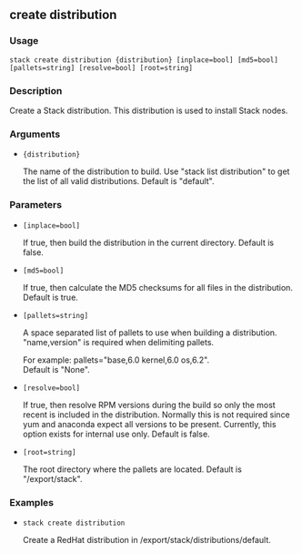 ## create distribution

### Usage

`stack create distribution {distribution} [inplace=bool] [md5=bool] [pallets=string] [resolve=bool] [root=string]`

### Description

Create a Stack distribution. This distribution is used to install
	Stack nodes.

### Arguments

* `{distribution}`

   The name of the distribution to build. Use "stack list distribution"
	to get the list of all valid distributions.
	Default is "default".


### Parameters
* `[inplace=bool]`

   If true, then build the distribution in the current directory.
	Default is false.
* `[md5=bool]`

   If true, then calculate the MD5 checksums for all files in the
	distribution.
	Default is true.
* `[pallets=string]`

   A space separated list of pallets to use when building a distribution.
	"name,version" is required when delimiting pallets.
	
	For example: pallets="base,6.0 kernel,6.0 os,6.2".	
	Default is "None".
* `[resolve=bool]`

   If true, then resolve RPM versions during the build so only the
        most recent is included in the distribution. Normally this is
        not required since yum and anaconda expect all versions to be
        present. Currently, this option exists for internal use only.
	Default is false.
* `[root=string]`

   The root directory where the pallets are located.
	Default is "/export/stack".

### Examples

* `stack create distribution`

   Create a RedHat distribution in /export/stack/distributions/default.



